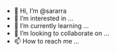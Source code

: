 - 👋 Hi, I’m @sararra
- 👀 I’m interested in ...
- 🌱 I’m currently learning ...
- 💞️ I’m looking to collaborate on ...
- 📫 How to reach me ...

<!---
sararra/sararra is a ✨ special ✨ repository because its `README.md` (this file) appears on your GitHub profile.
You can click the Preview link to take a look at your changes.
--->
